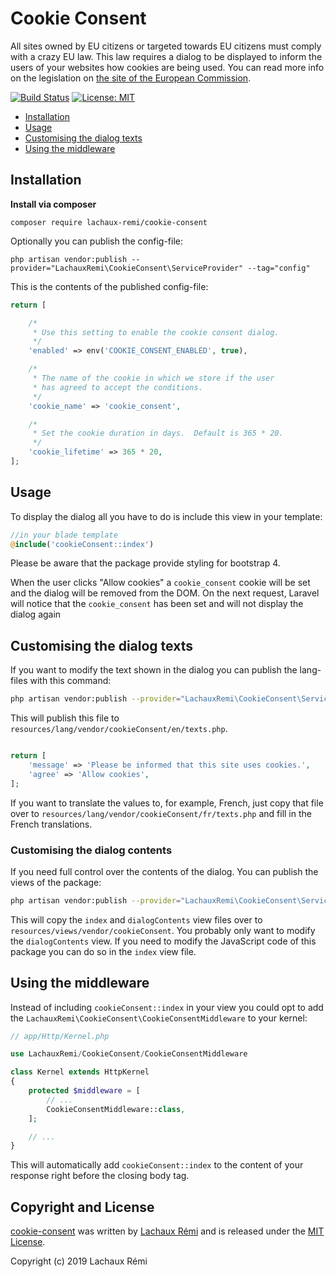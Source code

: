 # Cookie Consent
All sites owned by EU citizens or targeted towards EU citizens must comply with a crazy EU law. This law requires a dialog to be displayed to inform the users of your websites how cookies are being used. You can read more info on the legislation on [the site of the European Commission](http://ec.europa.eu/ipg/basics/legal/cookies/index_en.htm#section_2).

[![Build Status](https://travis-ci.com/lachaux-remi/cookie-consent.svg?token=uGgobxsLgjyHsLYYLyPt&branch=master)](https://travis-ci.com/lachaux-remi/cookie-consent)
[![License: MIT](https://img.shields.io/badge/License-MIT-brightgreen.svg?style=flat-square)](https://opensource.org/licenses/MIT)


* [Installation](#installation)
* [Usage](#usage)
* [Customising the dialog texts](#customising-the-dialog-texts)
* [Using the middleware](#using-the-middleware)

## Installation

**Install via composer**

```
composer require lachaux-remi/cookie-consent
```

Optionally you can publish the config-file:

```
php artisan vendor:publish --provider="LachauxRemi\CookieConsent\ServiceProvider" --tag="config"
```

This is the contents of the published config-file:

```php
return [

    /*
     * Use this setting to enable the cookie consent dialog.
     */
    'enabled' => env('COOKIE_CONSENT_ENABLED', true),

    /*
     * The name of the cookie in which we store if the user
     * has agreed to accept the conditions.
     */
    'cookie_name' => 'cookie_consent',

    /*
     * Set the cookie duration in days.  Default is 365 * 20.
     */
    'cookie_lifetime' => 365 * 20,
];
```

## Usage

To display the dialog all you have to do is include this view in your template:

```php
//in your blade template
@include('cookieConsent::index')
```

Please be aware that the package provide styling for bootstrap 4.

When the user clicks "Allow cookies" a `cookie_consent` cookie will be set and the dialog will be removed from the DOM. On the next request, Laravel will notice that the `cookie_consent` has been set and will not display the dialog again

## Customising the dialog texts

If you want to modify the text shown in the dialog you can publish the lang-files with this command:

```bash
php artisan vendor:publish --provider="LachauxRemi\CookieConsent\ServiceProvider" --tag="lang"
```

This will publish this file to `resources/lang/vendor/cookieConsent/en/texts.php`.

 ```php
 
 return [
     'message' => 'Please be informed that this site uses cookies.',
     'agree' => 'Allow cookies',
 ];
 ```
 
 If you want to translate the values to, for example, French, just copy that file over to `resources/lang/vendor/cookieConsent/fr/texts.php` and fill in the French translations.
 
### Customising the dialog contents

If you need full control over the contents of the dialog. You can publish the views of the package:

```bash
php artisan vendor:publish --provider="LachauxRemi\CookieConsent\ServiceProvider" --tag="views"
```

This will copy the `index` and `dialogContents` view files over to `resources/views/vendor/cookieConsent`. You probably only want to modify the `dialogContents` view. If you need to modify the JavaScript code of this package you can do so in the `index` view file.

## Using the middleware

Instead of including `cookieConsent::index` in your view you could opt to add the `LachauxRemi\CookieConsent\CookieConsentMiddleware` to your kernel:

```php
// app/Http/Kernel.php

use LachauxRemi/CookieConsent/CookieConsentMiddleware

class Kernel extends HttpKernel
{
    protected $middleware = [
        // ...
        CookieConsentMiddleware::class,
    ];

    // ...
}
```

This will automatically add `cookieConsent::index` to the content of your response right before the closing body tag.

## Copyright and License

[cookie-consent](https://github.com/lachaux-remi/cookie-consent)
was written by [Lachaux Rémi](http://www.remi-lachaux.fr) and is released under the 
[MIT License](LICENSE.md).

Copyright (c) 2019 Lachaux Rémi